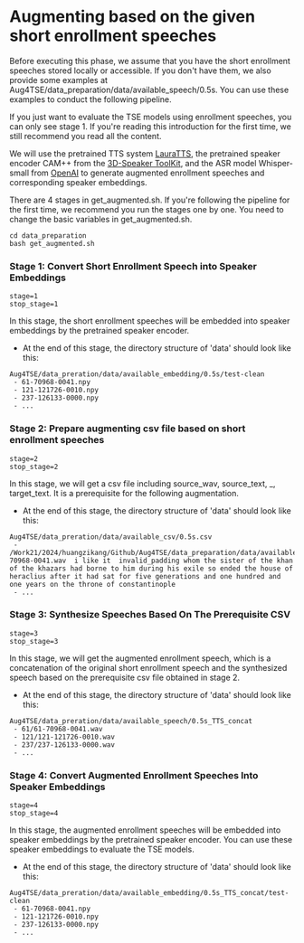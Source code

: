 # Augmenting based on the given short enrollment speeches
Before executing this phase, we assume that you have the short enrollment speeches stored locally or accessible. If you don't have them, we also provide some examples at Aug4TSE/data_preparation/data/available_speech/0.5s. You can use these examples to conduct the following pipeline.

If you just want to evaluate the TSE models using enrollment speeches, you can only see stage 1. If you're reading this introduction for the first time, we still recommend you read all the content.

We will use the pretrained TTS system [LauraTTS](https://github.com/modelscope/FunCodec), the pretrained speaker encoder CAM++ from the [3D-Speaker ToolKit](https://github.com/modelscope/3D-Speaker), and the ASR model Whisper-small from [OpenAI](https://github.com/openai/whisper) to generate augmented enrollment speeches and corresponding speaker embeddings.

There are 4 stages in get_augmented.sh. If you're following the pipeline for the first time, we recommend you run the stages one by one. You need to change the basic variables in get_augmented.sh.
```
cd data_preparation
bash get_augmented.sh
```

### Stage 1: Convert Short Enrollment Speech into Speaker Embeddings
```
stage=1
stop_stage=1
```
In this stage, the short enrollment speeches will be embedded into speaker embeddings by the pretrained speaker encoder.
- At the end of this stage, the directory structure of 'data' should look like this:
```
Aug4TSE/data_preration/data/available_embedding/0.5s/test-clean
 - 61-70968-0041.npy
 - 121-121726-0010.npy
 - 237-126133-0000.npy
 - ...
```

### Stage 2: Prepare augmenting csv file based on short enrollment speeches
```
stage=2
stop_stage=2
```
In this stage, we will get a csv file including source_wav, source_text, _, target_text. It is a prerequisite for the following augmentation.
- At the end of this stage, the directory structure of 'data' should look like this:
```
Aug4TSE/data_preration/data/available_csv/0.5s.csv
 - /Work21/2024/huangzikang/Github/Aug4TSE/data_preparation/data/available_speech/0.5s/61/61-70968-0041.wav	 i like it	invalid_padding	whom the sister of the khan of the khazars had borne to him during his exile so ended the house of heraclius after it had sat for five generations and one hundred and one years on the throne of constantinople
 - ...
```

### Stage 3: Synthesize Speeches Based On The Prerequisite CSV
```
stage=3
stop_stage=3
```
In this stage, we will get the augmented enrollment speech, which is a concatenation of the original short enrollment speech and the synthesized speech based on the prerequisite csv file obtained in stage 2.
- At the end of this stage, the directory structure of 'data' should look like this:
```
Aug4TSE/data_preration/data/available_speech/0.5s_TTS_concat
 - 61/61-70968-0041.wav
 - 121/121-121726-0010.wav
 - 237/237-126133-0000.wav
 - ...
```

### Stage 4: Convert Augmented Enrollment Speeches Into Speaker Embeddings
```
stage=4
stop_stage=4
```
In this stage, the augmented enrollment speeches will be embedded into speaker embeddings by the pretrained speaker encoder. You can use these speaker embeddings to evaluate the TSE models.
- At the end of this stage, the directory structure of 'data' should look like this:
```
Aug4TSE/data_preration/data/available_embedding/0.5s_TTS_concat/test-clean
 - 61-70968-0041.npy
 - 121-121726-0010.npy
 - 237-126133-0000.npy
 - ...
```